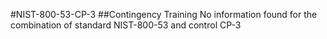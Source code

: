 #NIST-800-53-CP-3
##Contingency Training
No information found for the combination of standard NIST-800-53 and control CP-3

